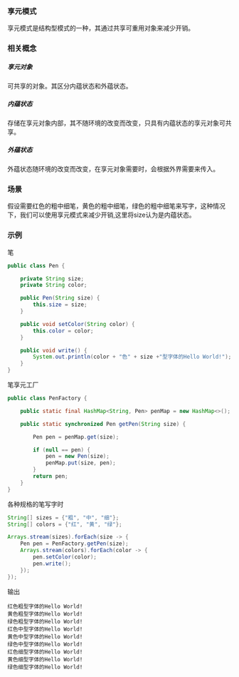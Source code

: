 ### 享元模式

享元模式是结构型模式的一种，其通过共享可重用对象来减少开销。

### 相关概念

##### 享元对象

可共享的对象。其区分内蕴状态和外蕴状态。

##### 内蕴状态

存储在享元对象内部，其不随环境的改变而改变，只具有内蕴状态的享元对象可共享。

##### 外蕴状态

外蕴状态随环境的改变而改变，在享元对象需要时，会根据外界需要来传入。

### 场景

假设需要红色的粗中细笔，黄色的粗中细笔，绿色的粗中细笔来写字，这种情况下，我们可以使用享元模式来减少开销,这里将size认为是内蕴状态。

### 示例

笔

``` java
public class Pen {

    private String size;
    private String color;

    public Pen(String size) {
        this.size = size;
    }

    public void setColor(String color) {
        this.color = color;
    }

    public void write() {
        System.out.println(color + "色" + size +"型字体的Hello World!");
    }
}
```

笔享元工厂

``` java
public class PenFactory {

    public static final HashMap<String, Pen> penMap = new HashMap<>();

    public static synchronized Pen getPen(String size) {

        Pen pen = penMap.get(size);

        if (null == pen) {
            pen = new Pen(size);
            penMap.put(size, pen);
        }
        return pen;
    }
}
```

各种规格的笔写字时

``` java
String[] sizes = {"粗", "中", "细"};
String[] colors = {"红", "黄", "绿"};

Arrays.stream(sizes).forEach(size -> {
    Pen pen = PenFactory.getPen(size);
    Arrays.stream(colors).forEach(color -> {
        pen.setColor(color);
        pen.write();
    });
});
```

输出

``` text
红色粗型字体的Hello World!
黄色粗型字体的Hello World!
绿色粗型字体的Hello World!
红色中型字体的Hello World!
黄色中型字体的Hello World!
绿色中型字体的Hello World!
红色细型字体的Hello World!
黄色细型字体的Hello World!
绿色细型字体的Hello World!
```